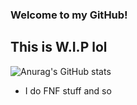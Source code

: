 ### Welcome to my GitHub!
## This is W.I.P lol

![Anurag's GitHub stats](https://github-readme-stats.vercel.app/api?username=DMMaster636&show_icons=true&theme=minimal)

- I do FNF stuff and so
